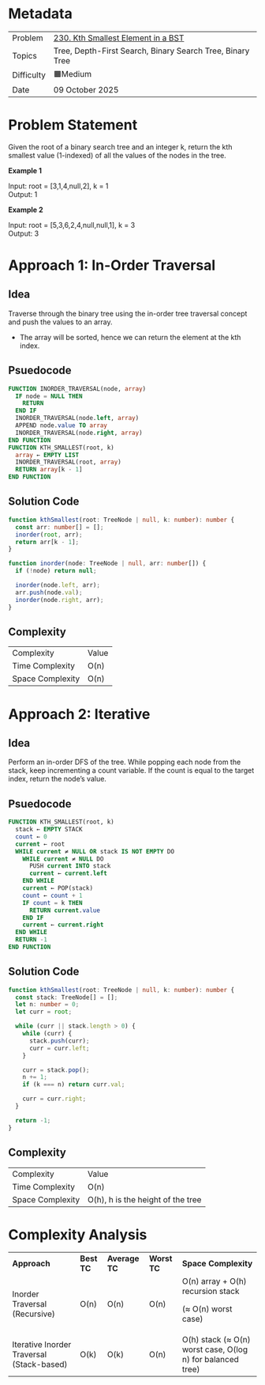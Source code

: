 # Metadata

<table>
  <tr>
   <td>Problem
   </td>
   <td><a href="https://leetcode.com/problems/kth-smallest-element-in-a-bst/">230. Kth Smallest Element in a BST</a>
   </td>
  </tr>
  <tr>
   <td>Topics
   </td>
   <td>Tree, Depth-First Search, Binary Search Tree, Binary Tree
   </td>
  </tr>
  <tr>
   <td>Difficulty
   </td>
   <td>🟧Medium
   </td>
  </tr>
  <tr>
   <td>Date
   </td>
   <td>09 October 2025
   </td>
  </tr>
</table>

# Problem Statement

Given the root of a binary search tree and an integer k, return the kth smallest value (1-indexed) of all the values of the nodes in the tree.

**Example 1**

Input: root = [3,1,4,null,2], k = 1 \
Output: 1

**Example 2**

Input: root = [5,3,6,2,4,null,null,1], k = 3 \
Output: 3

# Approach 1: In-Order Traversal

## Idea

Traverse through the binary tree using the in-order tree traversal concept and push the values to an array.

- The array will be sorted, hence we can return the element at the kth index.

## Psuedocode

```sql
FUNCTION INORDER_TRAVERSAL(node, array)
  IF node = NULL THEN
    RETURN
  END IF
  INORDER_TRAVERSAL(node.left, array)
  APPEND node.value TO array
  INORDER_TRAVERSAL(node.right, array)
END FUNCTION
FUNCTION KTH_SMALLEST(root, k)
  array ← EMPTY LIST
  INORDER_TRAVERSAL(root, array)
  RETURN array[k - 1]
END FUNCTION
```

## Solution Code

```ts
function kthSmallest(root: TreeNode | null, k: number): number {
  const arr: number[] = [];
  inorder(root, arr);
  return arr[k - 1];
}

function inorder(node: TreeNode | null, arr: number[]) {
  if (!node) return null;

  inorder(node.left, arr);
  arr.push(node.val);
  inorder(node.right, arr);
}
```

## Complexity

<table>
  <tr>
   <td>Complexity
   </td>
   <td>Value
   </td>
  </tr>
  <tr>
   <td>Time Complexity
   </td>
   <td>O(n)
   </td>
  </tr>
  <tr>
   <td>Space Complexity
   </td>
   <td>O(n)
   </td>
  </tr>
</table>

# Approach 2: Iterative

## Idea

Perform an in-order DFS of the tree. While popping each node from the stack, keep incrementing a count variable. If the count is equal to the target index, return the node’s value.

## Psuedocode

```sql
FUNCTION KTH_SMALLEST(root, k)
  stack ← EMPTY STACK
  count ← 0
  current ← root
  WHILE current ≠ NULL OR stack IS NOT EMPTY DO
    WHILE current ≠ NULL DO
      PUSH current INTO stack
      current ← current.left
    END WHILE
    current ← POP(stack)
    count ← count + 1
    IF count = k THEN
      RETURN current.value
    END IF
    current ← current.right
  END WHILE
  RETURN -1
END FUNCTION
```

## Solution Code

```ts
function kthSmallest(root: TreeNode | null, k: number): number {
  const stack: TreeNode[] = [];
  let n: number = 0;
  let curr = root;

  while (curr || stack.length > 0) {
    while (curr) {
      stack.push(curr);
      curr = curr.left;
    }

    curr = stack.pop();
    n += 1;
    if (k === n) return curr.val;

    curr = curr.right;
  }

  return -1;
}
```

## Complexity

<table>
  <tr>
   <td>Complexity
   </td>
   <td>Value
   </td>
  </tr>
  <tr>
   <td>Time Complexity
   </td>
   <td>O(n)
   </td>
  </tr>
  <tr>
   <td>Space Complexity
   </td>
   <td>O(h), h is the height of the tree
   </td>
  </tr>
</table>

# Complexity Analysis

<table>
  <tr>
   <td><strong>Approach</strong>
   </td>
   <td><strong>Best TC</strong>
   </td>
   <td><strong>Average TC</strong>
   </td>
   <td><strong>Worst TC</strong>
   </td>
   <td><strong>Space Complexity</strong>
   </td>
  </tr>
  <tr>
   <td>Inorder Traversal (Recursive)
   </td>
   <td>O(n)
   </td>
   <td>O(n)
   </td>
   <td>O(n)
   </td>
   <td>O(n) array + O(h) recursion stack 
<p>
(≈ O(n) worst case)
   </td>
  </tr>
  <tr>
   <td>Iterative Inorder Traversal (Stack-based)
   </td>
   <td>O(k)
   </td>
   <td>O(k)
   </td>
   <td>O(n)
   </td>
   <td>O(h) stack (≈ O(n) worst case, O(log n) for balanced tree)
   </td>
  </tr>
</table>
